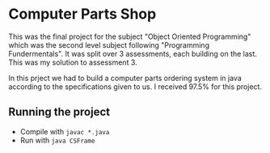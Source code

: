 # Computer Parts Shop

This was the final project for the subject "Object Oriented Programming" which was the second level subject following "Programming Fundermentals". It was split over 3 assessments, each building on the last. This was my solution to assessment 3.

In this prject we had to build a computer parts ordering system in java according to the specifications given to us. I received 97.5% for this project.

## Running the project
- Compile with `javac *.java`
- Run with `java CSFrame`
